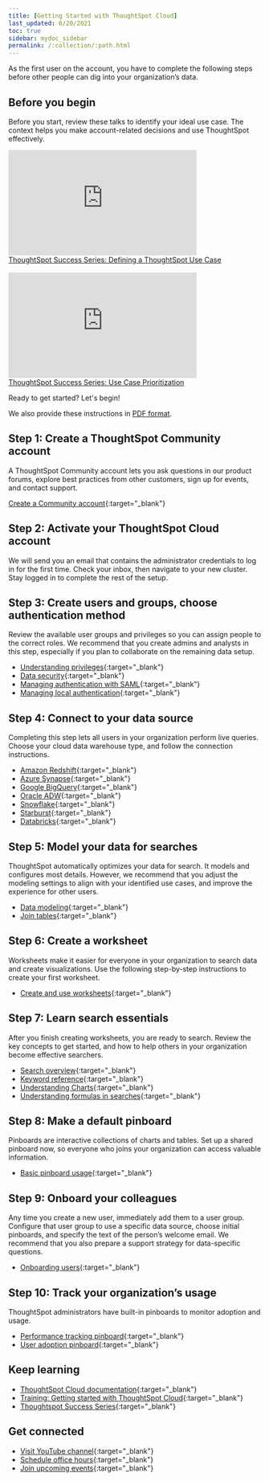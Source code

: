 ```yaml
---
title: [Getting Started with ThoughtSpot Cloud]
last_updated: 6/20/2021
toc: true
sidebar: mydoc_sidebar
permalink: /:collection/:path.html
---
```


As the first user on the account, you have to complete the following steps before other people can dig into your organization’s data.

## Before you begin

Before you start, review these talks to identify your ideal use case. The context helps you make account-related decisions and use ThoughtSpot effectively.

<div><iframe width="375" height="210" src="https://www.youtube.com/embed/_HqB__xe3bo" title="YouTube video player" frameborder="0" allow="accelerometer; autoplay; clipboard-write; encrypted-media; gyroscope; picture-in-picture" allowfullscreen></iframe><br />
<a href="https://youtu.be/_HqB__xe3bo" target="_blank">ThoughtSpot Success Series: Defining a ThoughtSpot Use Case</a>
</div>
<br/>
<div><iframe width="375" height="210" src="https://www.youtube.com/embed/W5dwAmLSwT0" title="YouTube video player" frameborder="0" allow="accelerometer; autoplay; clipboard-write; encrypted-media; gyroscope; picture-in-picture" allowfullscreen></iframe><br />
<a href="https://youtu.be/W5dwAmLSwT0"  target="_blank">ThoughtSpot Success Series: Use Case Prioritization</a>
</div>

Ready to get started? Let's begin!

We also provide these instructions in <a href="{{ site.baseurl }}/downloads/ts-cloud-get-started.pdf" download>PDF format</a>.

## Step 1: Create a ThoughtSpot Community account

A ThoughtSpot Community account lets you ask questions in our product forums, explore best practices from other customers, sign up for events, and contact support.

[Create a Community account](https://community.thoughtspot.com/customers/s/login/SelfRegister){:target="_blank"}

## Step 2: Activate your ThoughtSpot Cloud account

We will send you an email that contains the administrator credentials to log in for the first time. Check your inbox, then navigate to your new cluster. Stay logged in to complete the rest of the setup.

## Step 3: Create users and groups, choose authentication method

Review the available user groups and privileges so you can assign people to the correct roles. We recommend that you create admins and analysts in this step, especially if you plan to collaborate on the remaining data setup.

- [Understanding privileges]({{site.baseurl}}/end-user/introduction/about-privileges-end-user.html){:target="_blank"}
- [Data security]({{site.baseurl}}/admin/data-security/sharing-security-overview.html){:target="_blank"}
- [Managing authentication with SAML]({{site.baseurl}}/admin/ts-cloud/authentication-integration.html){:target="_blank"}
- [Managing local authentication]({{site.baseurl}}/admin/ts-cloud/authentication-local.html){:target="_blank"}

## Step 4: Connect to your data source
Completing this step lets all users in your organization perform live queries. Choose your cloud data warehouse type, and follow the connection instructions.
- [Amazon Redshift]({{site.baseurl}}/admin/ts-cloud/ts-cloud-embrace-redshift.html){:target="_blank"}
- [Azure Synapse]({{site.baseurl}}/admin/ts-cloud/ts-cloud-embrace-synapse.html){:target="_blank"}
- [Google BigQuery]({{site.baseurl}}/admin/ts-cloud/ts-cloud-embrace-gbq.html){:target="_blank"}
- [Oracle ADW]({{site.baseurl}}/admin/ts-cloud/ts-cloud-embrace-adw.html){:target="_blank"}
- [Snowflake]({{site.baseurl}}/admin/ts-cloud/ts-cloud-embrace-snowflake.html){:target="_blank"}
- [Starburst]({{site.baseurl}}/admin/ts-cloud/ts-cloud-embrace-starburst.html){:target="_blank"}
- [Databricks]({{site.baseurl}}/admin/ts-cloud/ts-cloud-embrace-databricks.html){:target="_blank"}

## Step 5: Model your data for searches

ThoughtSpot automatically optimizes your data for search. It models and configures most details. However, we recommend that you adjust the modeling settings to align with your identified use cases, and improve the experience for other users.

- [Data modeling]({{site.baseurl}}/admin/data-modeling/about-data-modeling-intro.html){:target="_blank"}
- [Join tables]({{site.baseurl}}/admin/ts-cloud/tables-join.html){:target="_blank"}

## Step 6: Create a worksheet

Worksheets make it easier for everyone in your organization to search data and create visualizations. Use the following step-by-step instructions to create your first worksheet.

- [Create and use worksheets]({{site.baseurl}}/admin/worksheets/about-worksheets.html){:target="_blank"}

## Step 7: Learn search essentials

After you finish creating worksheets, you are ready to search. Review the key concepts to get started, and how to help others in your organization become effective searchers.

- [Search overview]({{site.baseurl}}/end-user/search/search-overview.html){:target="_blank"}
- [Keyword reference]({{site.baseurl}}/reference/keywords.html){:target="_blank"}
- [Understanding Charts]({{site.baseurl}}/end-user/search/about-charts.html){:target="_blank"}
- [Understanding formulas in searches]({{site.baseurl}}/complex-search/add-formula-to-search.html){:target="_blank"}

## Step 8: Make a default pinboard

Pinboards are interactive collections of charts and tables. Set up a shared pinboard now, so everyone who joins your organization can access valuable information.

- [Basic pinboard usage]({{site.baseurl}}/end-user/pinboards/about-pinboards.html){:target="_blank"}

## Step 9: Onboard your colleagues

Any time you create a new user, immediately add them to a user group. Configure that user group to use a specific data source, choose initial pinboards, and specify the text of the person’s welcome email. We recommend that you also prepare a support strategy for data-specific questions.

- [Onboarding users]({{site.baseurl}}/end-user/onboarding/intro-onboarding.html){:target="_blank"}

## Step 10: Track your organization’s usage

ThoughtSpot administrators have built-in pinboards to monitor adoption and usage.

- [Performance tracking pinboard]({{site.baseurl}}/admin/ts-cloud/performance-tracking.html){:target="_blank"}
- [User adoption pinboard]({{site.baseurl}}/admin/ts-cloud/user-adoption.html){:target="_blank"}

## Keep learning

- [ThoughtSpot Cloud documentation](cloud-docs.thoughtspot.com){:target="_blank"}
- [Training: Getting started with ThoughtSpot Cloud](https://training.thoughtspot.com/page/getting-started-with-thoughtspot-cloud){:target="_blank"}
- [Thoughtspot Success Series](https://youtu.be/EYHa8Ck3tdw){:target="_blank"}

## Get connected

- [Visit YouTube channel](https://www.youtube.com/thoughtspot){:target="_blank"}
- [Schedule office hours](https://thoughtspotcs-officehours.youcanbook.me/){:target="_blank"}
- [Join upcoming events](https://groups.thoughtspot.com/events/#/list){:target="_blank"}
